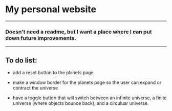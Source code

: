 # My personal website
---

### Doesn't need a readme, but I want a place where I can put down future improvements.

---

## To do list:

- add a reset button to the planets page

- make a window border for the planets page so the user can expand or contract the universe

- have a toggle button that will switch between an infinite universe, a finite universe (where objects bounce back), and a circuluar universe.